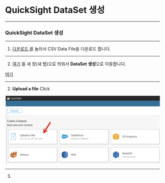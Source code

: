# QuickSight DataSet 생성



---

### QuickSight DataSet 생성



---

1. [다운로드 ](https://shared-kiwony.s3.ap-northeast-2.amazonaws.com/LoanDefualtsData-train.csv) 를 눌러서 CSV Data File을 다운로드 합니다.



---

2. [여기](https://us-east-1.quicksight.aws.amazon.com/sn/data-sets/new) 를 새 창(새 탭)으로 띄워서 **DataSet 생성**으로 이동합니다.

<a href="https://us-east-1.quicksight.aws.amazon.com/sn/data-sets/new" target="_blank">여기</a>



---

2. **Upload a file** Click

![image-20240316152106955](images/image-20240316152106955.png)



---

3. 

